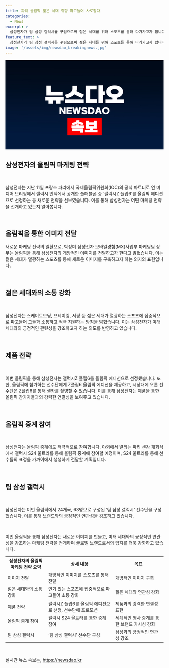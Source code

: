 ```yaml
---
title: 파리 올림픽 젊은 세대 취향 파고들어 사로잡다
categories:
  - News
excerpt: >
  삼성전자가 팀 삼성 갤럭시를 꾸림으로써 젊은 세대를 위해 스포츠를 통해 다가가고자 합니다. 이에 삼성전자는 갤럭시Z 플립6를 올림픽 에디션으로 선정함으로써 젊은 세대의 취향을 고려한 전략을 취합니다. 또한, 올림픽 중계에 S24 울트라를 활용하여 생생한 경기 분위기를 전달할 예정이며, 24개국 63명으로 이루어진 팀 삼성 갤럭시 선수단을 구성하여 파리 올림픽에 적극 참여할 예정입니다.
feature_text: >
  삼성전자가 팀 삼성 갤럭시를 꾸림으로써 젊은 세대를 위해 스포츠를 통해 다가가고자 합니다. 이에 삼성전자는 갤럭시Z 플립6를 올림픽 에디션으로 선정함으로써 젊은 세대의 취향을 고려한 전략을 취합니다. 또한, 올림픽 중계에 S24 울트라를 활용하여 생생한 경기 분위기를 전달할 예정이며, 24개국 63명으로 이루어진 팀 삼성 갤럭시 선수단을 구성하여 파리 올림픽에 적극 참여할 예정입니다.
image: '/assets/img/newsdao_breakingnews.jpg'
---
```


<p><img src="/assets/img/newsdao_breakingnews.jpg" alt="bookingtag 속보" /></p>

<h2 data-ke-size="size26">삼성전자의 올림픽 마케팅 전략</h2>

<p data-ke-size="size16">&nbsp;</p>

<p>삼성전자는 지난 11일 프랑스 파리에서 국제올림픽위원회(IOC)의 공식 파트너로 연 미디어 브리핑에서 갤럭시 언팩에서 공개한 폴더블폰 중 ‘갤럭시Z 플립6’를 올림픽 에디션으로 선정하는 등 새로운 전략을 선보였습니다. 이를 통해 삼성전자는 어떤 마케팅 전략을 전개하고 있는지 알아봅니다.</p>

<p data-ke-size="size16">&nbsp;</p>

<h2 data-ke-size="size26">올림픽을 통한 이미지 전달</h2>

<p data-ke-size="size16"></p>

<p>새로운 마케팅 전략의 일환으로, 박정미 삼성전자 모바일경험(MX)사업부 마케팅팀 상무는 올림픽을 통해 삼성전자의 개방적인 이미지를 전달하고자 한다고 밝혔습니다. 이는 젊은 세대가 열광하는 스포츠를 통해 새로운 이미지를 구축하고자 하는 의지의 표현입니다.</p>

<p data-ke-size="size16">&nbsp;</p>

<h2 data-ke-size="size26">젊은 세대와의 소통 강화</h2>

<p data-ke-size="size16">&nbsp;</p>

<p>삼성전자는 스케이트보딩, 브레이킹, 서핑 등 젊은 세대가 열광하는 스포츠에 집중적으로 파고들어 그들과 소통하고 적극 지원하는 방침을 밝혔습니다. 이는 삼성전자가 미래 세대와의 긍정적인 관련성을 강조하고자 하는 의도를 반영하고 있습니다.</p>

<p data-ke-size="size16">&nbsp;</p>

<h2 data-ke-size="size26">제품 전략</h2>

<p data-ke-size="size16">&nbsp;</p>

<p>이번 올림픽을 통해 삼성전자는 갤럭시Z 플립6를 올림픽 에디션으로 선정했습니다. 또한, 올림픽에 참가하는 선수단에게 Z플립6 올림픽 에디션을 제공하고, 시상대에 오른 선수단은 Z플립6를 통해 셀카를 촬영할 수 있습니다. 이를 통해 삼성전자는 제품을 통한 올림픽 참가자들과의 강력한 연결성을 보여주고 있습니다.</p>

<p data-ke-size="size16">&nbsp;</p>

<h2 data-ke-size="size26">올림픽 중계 참여</h2>

<p data-ke-size="size16">&nbsp;</p>

<p>삼성전자는 올림픽 중계에도 적극적으로 참여합니다. 야외에서 열리는 파리 센강 개회식에서 갤럭시 S24 울트라를 통해 올림픽 중계에 참여할 예정이며, S24 울트라를 통해 선수들의 표정을 가까이에서 생생하게 전달할 계획입니다.</p>

<p data-ke-size="size16">&nbsp;</p>

<h2 data-ke-size="size26">팀 삼성 갤럭시</h2>

<p data-ke-size="size16">&nbsp;</p>

<p>삼성전자는 이번 올림픽에서 24개국, 63명으로 구성된 ‘팀 삼성 갤럭시’ 선수단을 구성했습니다. 이를 통해 브랜드와의 긍정적인 연관성을 강조하고 있습니다.</p>

<p data-ke-size="size16">&nbsp;</p>

<p>이번 올림픽을 통해 삼성전자는 새로운 이미지를 만들고, 미래 세대와의 긍정적인 연관성을 강조하는 마케팅 전략을 전개하며 글로벌 브랜드로서의 입지를 더욱 강화하고 있습니다.</p>

<table>
    <tbody>
        <tr>
            <td style="text-align: center; height: 17px;"><b>삼성전자의 올림픽 마케팅 전략 요약</b></td>
        <td style="text-align: center; height: 17px;"><b>상세 내용</b></td>
        <td style="text-align: center; height: 17px;"><b>목표</b></td>
    </tr>
        <tr>
            <td style="text-align: left;">이미지 전달</td>
            <td style="text-align: left;">개방적인 이미지를 스포츠를 통해 전달</td>
            <td style="text-align: left;">개방적인 이미지 구축</td>
    </tr>
    <tr>
        <td style="text-align: left;">젊은 세대와의 소통 강화</td>
        <td style="text-align: left;">인기 있는 스포츠에 집중적으로 파고들어 소통 강화</td>
        <td style="text-align: left;">젊은 세대와 연관성 강화</td>
    </tr>
    <tr>
        <td style="text-align: left;">제품 전략</td>
        <td style="text-align: left;">갤럭시Z 플립6를 올림픽 에디션으로 선정, 선수단에 프로모션</td>
        <td style="text-align: left;">제품과의 강력한 연결성 표현</td>
    </tr>
    <tr>
        <td style="text-align: left;">올림픽 중계 참여</td>
        <td style="text-align: left;">갤럭시 S24 울트라를 통한 중계 참여</td>
        <td style="text-align: left;">세계적인 행사 중계를 통한 브랜드 가시성 강화</td>
    </tr>
    <tr>
        <td style="text-align: left;">팀 삼성 갤럭시</td>
        <td style="text-align: left;">‘팀 삼성 갤럭시’ 선수단 구성</td>
        <td style="text-align: left;">삼성과의 긍정적인 연관성 강조</td>
    </tr>
</tbody>
</table>

<p data-ke-size="size16">&nbsp;</p>
실시간 뉴스 속보는, <a href="https://newsdao.kr" rel="dofollow">https://newsdao.kr</a>


